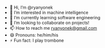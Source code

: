 - 👋 Hi, I’m @ryanyonek
- 👀 I’m interested in machine intelligence
- 🌱 I’m currently learning software engineering
- 💞️ I’m looking to collaborate on projects!
- 📫 How to reach me ryanyonek@gmail.com
- 😄 Pronouns: he/him/his
- ⚡ Fun fact: I play trombone

<!---

--->
